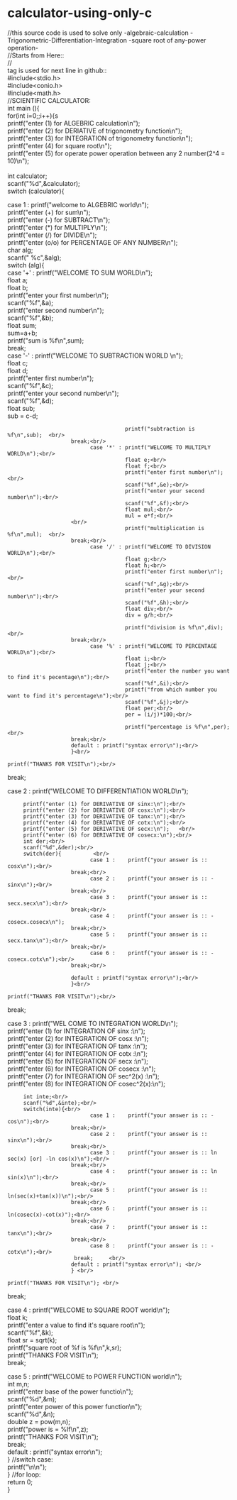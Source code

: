 # calculator-using-only-c
//this source code is used to solve only -algebraic-calculation -Trigonometric-Differentiation-Integration -square root of any-power operation-<br/>
//Starts from Here::<br/>
//<br/> tag is used for next line in github::<br/>
#include<stdio.h><br/>
#include<conio.h><br/>
#include<math.h><br/>
//SCIENTIFIC CALCULATOR:<br/>
int main (){<br/>
      for(int i=0;;i++){s
<br/>
printf("enter (1) for ALGEBRIC       calculation\n");<br/>
printf("enter (2) for DERIATIVE   of trigonometry function\n");<br/>
printf("enter (3) for INTEGRATION of trigonometry function\n");<br/>
printf("enter (4) for square root\n");<br/>
printf("enter (5) for operate power operation between any 2 number(2^4 = 10)\n");<br/>
<br/>
int calculator;<br/>
scanf("%d",&calculator);<br/>
switch (calculator){<br/>

case 1 : printf("welcome to ALGEBRIC world\n");<br/>
                        printf("enter (+) for sum\n");<br/>
                        printf("enter (-) for SUBTRACT\n");<br/>
                        printf("enter (*) for MULTIPLY\n");<br/>
                        printf("enter (/) for DIVIDE\n");<br/>
                        printf("enter (o/o) for PERCENTAGE OF ANY NUMBER\n");<br/>
                        char alg;<br/>
                        scanf(" %c",&alg);<br/>
                        switch (alg){<br/>
                              case '+' : printf("WELCOME TO SUM WORLD\n");<br/>
                                         float a;<br/>
                                         float b;<br/>
                                         printf("enter your first number\n");<br/>
                                         scanf("%f",&a);<br/>
                                         printf("enter second number\n");<br/>
                                         scanf("%f",&b);<br/>
                                         float sum;<br/>
                                         sum=a+b;<br/>
                                         printf("sum is %f\n",sum);<br/>
                        break;<br/>
                              case '-' : printf("WELCOME TO SUBTRACTION WORLD \n");<br/>
                                         float c;<br/>
                                         float d;<br/>
                                         printf("enter first number\n");<br/>
                                         scanf("%f",&c);<br/>
                                         printf("enter your second number\n");<br/>
                                         scanf("%f",&d);<br/>
                                         float sub;<br/>
                                         sub = c-d;<br/>
                        
                                         printf("subtraction is %f\n",sub);  <br/>
                        break;<br/>
                              case '*' : printf("WELCOME TO MULTIPLY WORLD\n");<br/>
                                         float e;<br/>
                                         float f;<br/>
                                         printf("enter first number\n");<br/>
                                         scanf("%f",&e);<br/>
                                         printf("enter your second number\n");<br/>
                                         scanf("%f",&f);<br/>
                                         float mul;<br/>
                                         mul = e*f;<br/>
                        <br/>
                                         printf("multiplication is %f\n",mul);  <br/>
                        break;<br/>
                              case '/' : printf("WELCOME TO DIVISION WORLD\n");<br/>
                                         float g;<br/>
                                         float h;<br/>
                                         printf("enter first number\n");<br/>
                                         scanf("%f",&g);<br/>
                                         printf("enter your second number\n");<br/>
                                         scanf("%f",&h);<br/>
                                         float div;<br/>
                                         div = g/h;<br/>
                        
                                         printf("division is %f\n",div);        <br/>                                  
                        break;<br/>
                              case '%' : printf("WELCOME TO PERCENTAGE WORLD\n");<br/>
                                         float i;<br/>
                                         float j;<br/>
                                         printf("enter the number you want to find it's pecentage\n");<br/>
                                         scanf("%f",&i);<br/>
                                         printf("from which number you  want to find it's percentage\n");<br/>
                                         scanf("%f",&j);<br/>
                                         float per;<br/>
                                         per = (i/j)*100;<br/>

                                         printf("percentage is %f\n",per);  <br/>
                        break;<br/>
                        default : printf("syntax error\n");<br/>
                        }<br/>
                                                                                                      printf("THANKS FOR VISIT\n");<br/>

break;<br/>

case 2 : printf("WELCOME TO DIFFERENTIATION WORLD\n");      <br/>

         printf("enter (1) for DERIVATIVE OF sinx:\n");<br/>
         printf("enter (2) for DERIVATIVE OF cosx:\n");<br/>
         printf("enter (3) for DERIVATIVE OF tanx:\n");<br/>
         printf("enter (4) for DERIVATIVE OF cotx:\n");<br/>
         printf("enter (5) for DERIVATIVE OF secx:\n");   <br/>
         printf("enter (6) for DERIVATIVE OF cosecx:\n");<br/>
         int der;<br/>
         scanf("%d",&der);<br/>
         switch(der){          <br/>                    
                              case 1 :    printf("your answer is :: cosx\n");<br/>
                        break;<br/>
                              case 2 :    printf("your answer is :: -sinx\n");<br/>
                        break;<br/>
                              case 3 :    printf("your answer is :: secx.secx\n");<br/>
                        break;<br/>
                              case 4 :    printf("your answer is :: -cosecx.cosecx\n");
                        break;<br/>
                              case 5 :    printf("your answer is :: secx.tanx\n");<br/>
                        break;<br/>
                              case 6 :    printf("your answer is :: -cosecx.cotx\n");<br/>
                        break;<br/>

                        default : printf("syntax error\n");<br/>
                        }<br/>
                                                                              printf("THANKS FOR VISIT\n");<br/>

break;<br/>

case 3 : printf("WEL COME TO INTEGRATION WORLD\n");<br/>
         printf("enter (1) for INTEGRATION OF sinx      :\n");<br/>
         printf("enter (2) for INTEGRATION OF cosx      :\n");<br/>
         printf("enter (3) for INTEGRATION OF tanx      :\n");<br/>
         printf("enter (4) for INTEGRATION OF cotx      :\n");<br/>
         printf("enter (5) for INTEGRATION OF secx      :\n");   <br/>
         printf("enter (6) for INTEGRATION OF cosecx    :\n");<br/>
         printf("enter (7) for INTEGRATION OF sec^2(x)  :\n");<br/>
         printf("enter (8) for INTEGRATION OF cosec^2(x):\n");<br/>

         int inte;<br/>
         scanf("%d",&inte);<br/>
         switch(inte){<br/>
                              case 1 :    printf("your answer is :: -cos\n");<br/>
                        break;<br/>
                              case 2 :    printf("your answer is :: sinx\n");<br/>
                        break;<br/>
                              case 3 :    printf("your answer is :: ln sec(x) [or] -ln cos(x)\n");<br/>
                        break;<br/>
                              case 4 :    printf("your answer is :: ln sin(x)\n");<br/>
                        break;<br/>
                              case 5 :    printf("your answer is :: ln(sec(x)+tan(x))\n");<br/>
                        break;<br/>
                              case 6 :    printf("your answer is :: ln(cosec(x)-cot(x)");<br/>
                        break;<br/>
                              case 7 :    printf("your answer is :: tanx\n");<br/>
                        break;<br/>
                              case 8 :    printf("your answer is :: -cotx\n");<br/>
                         break;     <br/>
                        default : printf("syntax error\n"); <br/>
                        } <br/>
                                                                              printf("THANKS FOR VISIT\n"); <br/>

break; <br/>

  case 4 : printf("WELCOME to SQUARE ROOT world\n"); <br/>
            float k; <br/>
            printf("enter a value to find it's square root\n");<br/>
            scanf("%f",&k);<br/>
            float sr = sqrt(k);<br/>
            printf("square root of %f is %f\n",k,sr);<br/>
                                                                              printf("THANKS FOR VISIT\n");<br/>
break;<br/>

case 5 : printf("WELCOME to POWER FUNCTION world\n");<br/>
            int m,n;<br/>
            printf("enter base of the power functio\n");<br/>
            scanf("%d",&m);<br/>
            printf("enter power of this power function\n");<br/>
            scanf("%d",&n);<br/>
            double z = pow(m,n);<br/>
            printf("power is = %lf\n",z);<br/>
                                                                              printf("THANKS FOR VISIT\n");<br/>
break;<br/>
default : printf("syntax error\n");<br/>
}   //switch case:<br/>
printf("\n\n");<br/>
}    //for loop:<br/>
     return 0;<br/>
}

